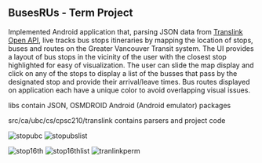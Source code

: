 ## BusesRUs - Term Project

Implemented Android application that, parsing JSON data from [Translink Open API](https://www.translink.ca/about-us/doing-business-with-translink/app-developer-resources), live tracks bus stops itineraries by mapping the location of stops, buses and routes on the Greater Vancouver Transit system. The UI provides a layout of bus stops in the vicinity of the user with the closest stop highlighted for easy of visualization. The user can slide the map display and click on any of the stops to display a list of the busses that pass by the designated stop and provide their arrival/leave times. Bus routes displayed on application each have a unique color to avoid overlapping visual issues.

libs contain JSON, OSMDROID Android (Android emulator) packages

src/ca/ubc/cs/cpsc210/translink contains parsers and project code

![stopubc](https://user-images.githubusercontent.com/16784008/212428396-d8ae452d-abb7-4041-8dbc-fffafd20aca1.png)
![stopubslist](https://user-images.githubusercontent.com/16784008/212428434-385114d4-e8ca-4bd0-88e9-cac79fbf071f.png)


![stop16th](https://user-images.githubusercontent.com/16784008/212428364-dc9d3d3a-1e5e-4c20-8c32-c09a8656d60b.png)
![stop16thlist](https://user-images.githubusercontent.com/16784008/212428450-fc32c595-67ae-4148-8501-9ea80b75df15.png)
![tranlinkperm](https://user-images.githubusercontent.com/16784008/212428519-9e85e73f-09c2-48e4-b4e2-03e6b5a39033.png)
